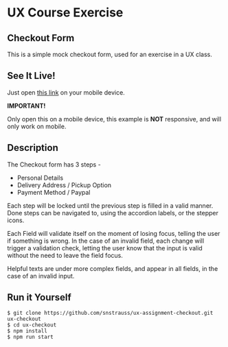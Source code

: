 UX Course Exercise
==============
Checkout Form
----------

This is a simple mock checkout form, used for an exercise in a UX class.

See It Live!
----
Just open [this link](http://ux-checkout.surge.sh) on your mobile device.

**IMPORTANT!**

Only open this on a mobile device, this example is **NOT** responsive, and will only work on mobile.

Description
---
The Checkout form has 3 steps -
- Personal Details
- Delivery Address / Pickup Option
- Payment Method / Paypal

Each step will be locked until the previous step is filled in a valid manner. Done steps can be navigated to, using the accordion labels, or the stepper icons.

Each Field will validate itself on the moment of losing focus, telling the user if something is wrong. In the case of an invalid field, each change will trigger a validation check, letting the user know that the input is valid without the need to leave the field focus.

Helpful texts are under more complex fields, and appear in all fields, in the case of an invalid input.

Run it Yourself
----
```
$ git clone https://github.com/snstrauss/ux-assignment-checkout.git ux-checkout
$ cd ux-checkout
$ npm install
$ npm run start
```